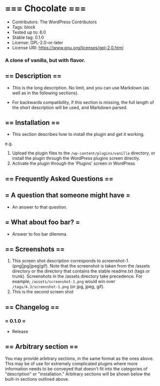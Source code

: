 # === Chocolate ===

* Contributors:      The WordPress Contributors
* Tags:              block
* Tested up to:      6.0
* Stable tag:        0.1.0
* License:           GPL-2.0-or-later
* License URI:       https://www.gnu.org/licenses/gpl-2.0.html

### A clone of vanilla, but with flavor.

## == Description ==

* This is the long description. No limit, and you can use Markdown (as well as in the following sections).

* For backwards compatibility, if this section is missing, the full length of the short description will be used, and
Markdown parsed.

## == Installation ==

* This section describes how to install the plugin and get it working.

e.g.

1. Upload the plugin files to the `/wp-content/plugins/vanilla` directory, or install the plugin through the WordPress plugins screen directly.
1. Activate the plugin through the 'Plugins' screen in WordPress


## == Frequently Asked Questions ==

## = A question that someone might have =

* An answer to that question.

## = What about foo bar? =

* Answer to foo bar dilemma.

## == Screenshots ==

1. This screen shot description corresponds to screenshot-1.(png|jpg|jpeg|gif). Note that the screenshot is taken from
the /assets directory or the directory that contains the stable readme.txt (tags or trunk). Screenshots in the /assets
directory take precedence. For example, `/assets/screenshot-1.png` would win over `/tags/4.3/screenshot-1.png`
(or jpg, jpeg, gif).
2. This is the second screen shot

## == Changelog ==

###  = 0.1.0 =
* Release

## == Arbitrary section ==

You may provide arbitrary sections, in the same format as the ones above. This may be of use for extremely complicated
plugins where more information needs to be conveyed that doesn't fit into the categories of "description" or
"installation." Arbitrary sections will be shown below the built-in sections outlined above.
